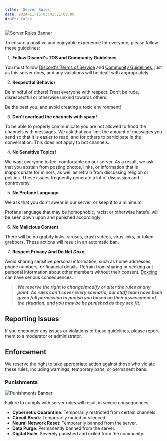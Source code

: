 ```yaml
---
title: 'Server Rules'
date: 2024-11-15T03:42:51+08:00
draft: false
---
```


![Server Rules Banner](gif/NSG_ServerRulesBanner.gif)

To ensure a positive and enjoyable experience for everyone, please follow these guidelines:

1. **Follow Discord's TOS and Community Guidelines**

  You must follow [Discord's Terms of Service](https://discord.com/terms) and [Community Guidelines](https://discord.com/guidelines), just as this server does, and any violations will be dealt with appropriately.

2. **Respectful Behavior**

  Be mindful of others! Treat everyone with respect. Don't be rude, disrespectful or otherwise unkind towards others.

  Be the best you, and avoid creating a toxic environment!

3. **Don't overload the channels with spam!**

  To be able to properly communicate you are not allowed to flood the channels with messages. We ask that you limit the amount of messages you send so that it is easier to read, and for others to participate in the conversation. This does not apply to bot channels.

4. **No Sensitive Topics!**

  We want everyone to feel comfortable on our server. As a result, we ask that you abstain from posting photos, links, or information that is inappropriate for minors, as well as refrain from discussing religion or politics. These issues frequently generate a lot of discussion and controversy.

5. **No Profane Language**

  We ask that you don't swear in our server, or keep it to a minimum.

  Profane language that may be homophobic, racist or otherwise hateful will be seen down upon and punished accordingly.

6. **No Malicious Content**

  There will be no grabify links, viruses, crash videos, virus links, or token grabbers. These actions will result in an automatic ban.

7. **Respect Privacy And Do Not *Doxx***

  Avoid sharing sensitive personal information, such as home addresses, phone numbers, or financial details.
Refrain from sharing or seeking out personal information about other members without their consent. [Doxxing](https://cyberbullying.org/doxing-and-cyberbullying) can have serious consequences.


> ***We reserve the right to change/modify or alter the rules at any point. As rules can't cover every scenario, our staff team have been given full permission to punish you based on their assessment of the situation, and you may be be punished as they see fit.***

## Reporting Issues

  If you encounter any issues or violations of these guidelines, please report them to a moderator or administrator.

## Enforcement

  We reserve the right to take appropriate action against those who violate these rules, including warnings, temporary bans, or permanent bans.

### Punishments

![Punishments Banner](gif/NSGServerPunishmentsBanner.gif)

  Failure to comply with server rules will result in severe consequences.

- **Cybernetic Quarantine**: Temporarily restricted from certain channels.
- **Circuit Break**: Temporarily muted or silenced.
- **Neural Network Reset**: Temporarily banned from the server.
- **Data Purge**: Permanently banned from the server.
- **Digital Exile**: Severely punished and exiled from the community.
